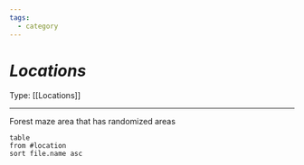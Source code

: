 ```yaml
---
tags:
  - category
---
```

# _Locations_

Type: [[Locations]]

----


Forest maze area that has randomized areas

```dataview
table
from #location 
sort file.name asc
```